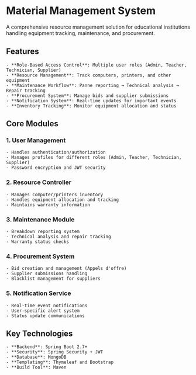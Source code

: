 # Material Management System

A comprehensive resource management solution for educational institutions handling equipment tracking, maintenance, and procurement.

## Features
    - **Role-Based Access Control**: Multiple user roles (Admin, Teacher, Technician, Supplier)
    - **Resource Management**: Track computers, printers, and other equipment
    - **Maintenance Workflow**: Panne reporting → Technical analysis → Repair tracking
    - **Procurement System**: Manage bids and supplier submissions
    - **Notification System**: Real-time updates for important events
    - **Inventory Tracking**: Monitor equipment allocation and status

## Core Modules

### 1. User Management
    - Handles authentication/authorization
    - Manages profiles for different roles (Admin, Teacher, Technician, Supplier)
    - Password encryption and JWT security

### 2. Resource Controller
    - Manages computer/printers inventory
    - Handles equipment allocation and tracking
    - Maintains warranty information

### 3. Maintenance Module
    - Breakdown reporting system
    - Technical analysis and repair tracking
    - Warranty status checks

### 4. Procurement System
    - Bid creation and management (Appels d'offre)
    - Supplier submissions handling
    - Blacklist management for suppliers

### 5. Notification Service
    - Real-time event notifications
    - User-specific alert system
    - Status update communications

## Key Technologies
    - **Backend**: Spring Boot 2.7+
    - **Security**: Spring Security + JWT
    - **Database**: MongoDB
    - **Templating**: Thymeleaf and Bootstrap
    - **Build Tool**: Maven
